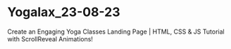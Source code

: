 # Yogalax_23-08-23
Create an Engaging Yoga Classes Landing Page | HTML, CSS &amp; JS Tutorial with ScrollReveal Animations!

